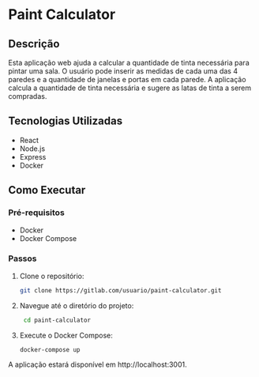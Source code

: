 # Paint Calculator

## Descrição

Esta aplicação web ajuda a calcular a quantidade de tinta necessária para pintar uma sala. O usuário pode inserir as medidas de cada uma das 4 paredes e a quantidade de janelas e portas em cada parede. A aplicação calcula a quantidade de tinta necessária e sugere as latas de tinta a serem compradas.

## Tecnologias Utilizadas

- React
- Node.js
- Express
- Docker

## Como Executar

### Pré-requisitos

- Docker
- Docker Compose

### Passos

1. Clone o repositório:
   ```sh
   git clone https://gitlab.com/usuario/paint-calculator.git
2. Navegue até o diretório do projeto:
   ```sh
    cd paint-calculator
3. Execute o Docker Compose:
    ```sh
    docker-compose up
    
A aplicação estará disponível em http://localhost:3001.
